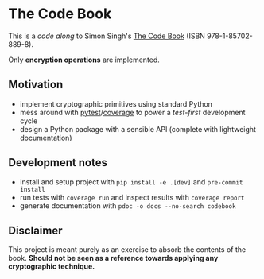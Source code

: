 # The Code Book

This is a _code along_ to Simon Singh's
[The Code Book](https://simonsingh.net/books/the-code-book/)
(ISBN 978-1-85702-889-8).

Only **encryption operations** are implemented.

## Motivation

- implement cryptographic primitives using standard Python
- mess around with [pytest](https://docs.pytest.org/)/[coverage](https://coverage.readthedocs.io)
  to power a _test-first_ development cycle
- design a Python package with a sensible API (complete with lightweight documentation)

## Development notes

- install and setup project with `pip install -e .[dev]` and `pre-commit install`
- run tests with `coverage run` and inspect results with `coverage report`
- generate documentation with `pdoc -o docs --no-search codebook`

## Disclaimer

This project is meant purely as an exercise to absorb the contents of the book.
**Should not be seen as a reference towards applying any cryptographic technique.**
